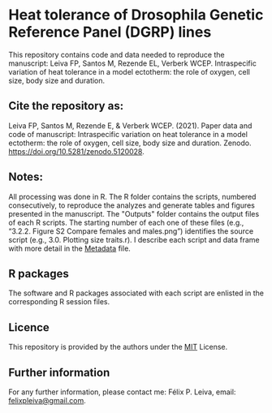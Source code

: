 # Heat tolerance of Drosophila Genetic Reference Panel (DGRP) lines
 
This repository contains code and data needed to reproduce the manuscript: Leiva FP, Santos M, Rezende EL, Verberk WCEP. Intraspecific variation of heat tolerance in a model ectotherm: the role of oxygen, cell size, body size and duration.

## Cite the repository as:

Leiva FP, Santos M, Rezende E, & Verberk WCEP. (2021). Paper data and code of manuscript: Intraspecific variation on heat tolerance in a model ectotherm: the role of oxygen, cell size, body size and duration. Zenodo. https://doi.org/10.5281/zenodo.5120028.

## Notes:
All processing was done in R. The R folder contains the scripts, numbered consecutively, to reproduce the analyzes and generate tables and figures presented in the manuscript. The "Outputs" folder contains the output files of each R scripts. The starting number of each one of these files (e.g., “3.2.2. Figure S2 Compare females and males.png”) identifies the source script (e.g., 3.0. Plotting size traits.r). I describe each script and data frame with more detail in the [Metadata](https://github.com/felixpleiva/TDT_DGRP_lines/blob/main/Metadata.txt) file.

## R packages
The software and R packages associated with each script are enlisted in the corresponding R session files.

## Licence
This repository is provided by the authors under the [MIT](https://opensource.org/licenses/MIT) License.

## Further information
For any further information, please contact me: Félix P. Leiva, email: felixpleiva@gmail.com.
